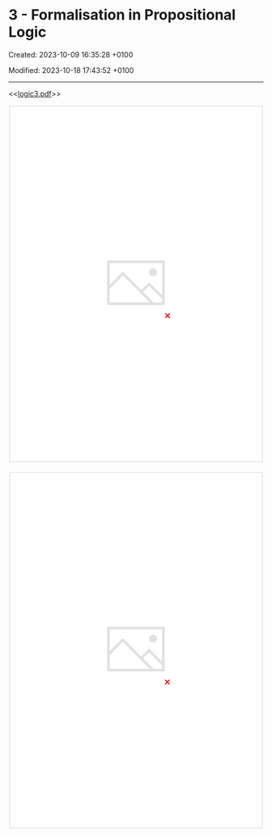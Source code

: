 # 3 - Formalisation in Propositional Logic

Created: 2023-10-09 16:35:28 +0100

Modified: 2023-10-18 17:43:52 +0100

---

<<[logic3.pdf](../../media/logic3.pdf)>>



![](../../media/Year-1-Logic-3---Formalisation-in-Propositional-Logic-image1.png)



![](../../media/Year-1-Logic-3---Formalisation-in-Propositional-Logic-image2.png)




